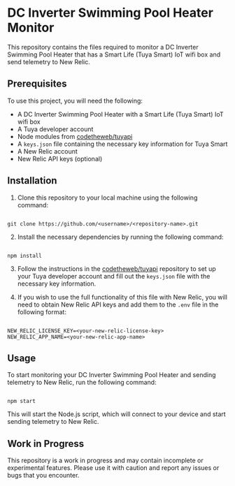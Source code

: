 # DC Inverter Swimming Pool Heater Monitor

This repository contains the files required to monitor a DC Inverter Swimming Pool Heater that has a Smart Life (Tuya Smart) IoT wifi box and send telemetry to New Relic.

## Prerequisites

To use this project, you will need the following:

- A DC Inverter Swimming Pool Heater with a Smart Life (Tuya Smart) IoT wifi box
- A Tuya developer account
- Node modules from [codetheweb/tuyapi](https://github.com/codetheweb/tuyapi)
- A `keys.json` file containing the necessary key information for Tuya Smart
- A New Relic account
- New Relic API keys (optional)

## Installation

1. Clone this repository to your local machine using the following command:

```

git clone https://github.com/<username>/<repository-name>.git

```

2. Install the necessary dependencies by running the following command:

```

npm install

```

3. Follow the instructions in the [codetheweb/tuyapi](https://github.com/codetheweb/tuyapi) repository to set up your Tuya developer account and fill out the `keys.json` file with the necessary key information.

4. If you wish to use the full functionality of this file with New Relic, you will need to obtain New Relic API keys and add them to the `.env` file in the following format:

```

NEW_RELIC_LICENSE_KEY=<your-new-relic-license-key>
NEW_RELIC_APP_NAME=<your-new-relic-app-name>

```

## Usage

To start monitoring your DC Inverter Swimming Pool Heater and sending telemetry to New Relic, run the following command:

```

npm start

```

This will start the Node.js script, which will connect to your device and start sending telemetry to New Relic.

## Work in Progress

This repository is a work in progress and may contain incomplete or experimental features. Please use it with caution and report any issues or bugs that you encounter.
